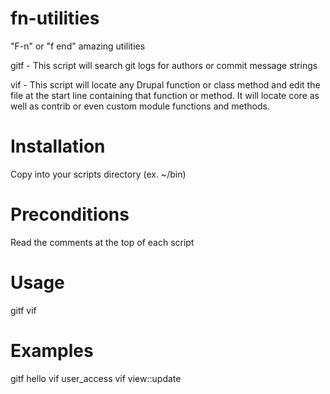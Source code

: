 # fn-utilities
"F-n" or "f end" amazing utilities

gitf - This script will search git logs for authors or commit message strings

vif - This script will locate any Drupal function or class method and
      edit the file at the start line containing that function or method.
      It will locate core as well as contrib or even custom module
      functions and methods.

# Installation
Copy into your scripts directory (ex. ~/bin)

# Preconditions
Read the comments at the top of each script

# Usage
gitf <string>
vif <Drupal function or class method>

# Examples
gitf hello
vif user_access
vif view::update
